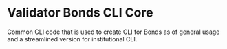 # Validator Bonds CLI Core

Common CLI code that is used to create CLI for Bonds
as of general usage and a streamlined version for institutional CLI.
